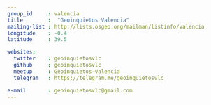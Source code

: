 ```yaml
---
group_id     : valencia
title        :  "Geoinquietos Valencia"
mailing-list : http://lists.osgeo.org/mailman/listinfo/valencia
longitude    : -0.4
latitude     : 39.5

websites:
  twitter    : geoinquietosvlc
  github     : geoinquietosvlc
  meetup     : Geoinquietos-Valencia
  telegram   : https://telegram.me/geoinquietosvlc

e-mail       : geoinquietosvlc@gmail.com
---
```

